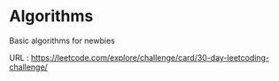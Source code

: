# Algorithms
Basic algorithms for newbies

URL : https://leetcode.com/explore/challenge/card/30-day-leetcoding-challenge/
